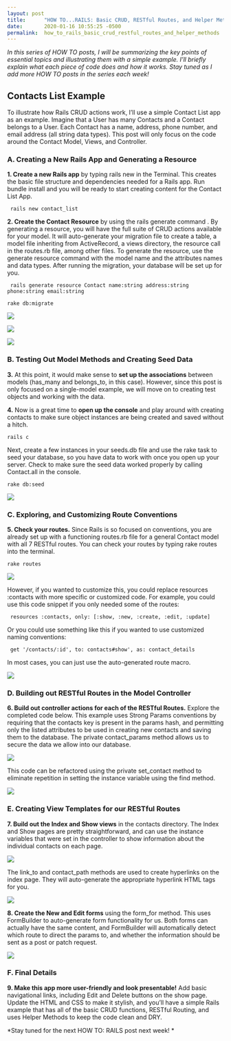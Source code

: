 ```yaml
---
layout: post
title:      "HOW TO...RAILS: Basic CRUD, RESTful Routes, and Helper Methods "
date:       2020-01-16 10:55:25 -0500
permalink:  how_to_rails_basic_crud_restful_routes_and_helper_methods
---
```



*In this series of HOW TO posts, I will be summarizing the key points of essential topics and illustrating them with a simple example. I’ll briefly explain what each piece of code does and how it works. Stay tuned as I add more HOW TO posts in the series each week!*

## Contacts List Example 
To illustrate how Rails CRUD actions work, I’ll use a simple Contact List app as an example. Imagine that a User has many Contacts and a Contact belongs to a User. Each Contact has a name, address, phone number, and email address (all string data types). This post will only focus on the code around the Contact Model, Views, and Controller.

### A. Creating a New Rails App and Generating a Resource

**1. Create a new Rails app** by typing rails new in the Terminal. This creates the basic file structure and dependencies needed for a Rails app. Run bundle install and you will be ready to start creating content for the Contact List App.
```
 rails new contact_list 
```

**2. Create the Contact Resource** by using the rails generate command . By generating a resource, you will have the full suite of CRUD actions available for your model. It will auto-generate your migration file to create a table, a model file inheriting from ActiveRecord, a views directory, the resource call in the routes.rb file, among other files. To generate the resource, use the generate resource command with the model name and the attributes names and data types. After running the migration, your database will be set up for you.
```
 rails generate resource Contact name:string address:string phone:string email:string
```

```
rake db:migrate
```

![](https://i.imgur.com/1rZ3nFa.png/)

![](https://i.imgur.com/gTpXm5u.png)

![](https://i.imgur.com/Ye5QYr0.png)

### B. Testing Out Model Methods and Creating Seed Data

**3.** At this point, it would make sense to **set up the associations** between models (has_many and belongs_to, in this case). However, since this post is only focused on a single-model example, we will move on to creating test objects and working with the data. 

**4.** Now is a great time to **open up the console** and play around with creating contacts to make sure object instances are being created and saved without a hitch. 
```
rails c
```

Next, create a few instances in your seeds.db file and use the rake task to seed your database, so you have data to work with once you open up your server. Check to make sure the seed data worked properly by calling Contact.all in the console.
```
rake db:seed
```

![](https://i.imgur.com/ahbmrz5.png)

### C. Exploring, and Customizing Route Conventions

**5. Check your routes.**  Since Rails is so focused on conventions, you are already set up with a functioning routes.rb file for a general Contact model with all 7 RESTful routes. You can check your routes by typing rake routes into the terminal.
```
rake routes
```

![](https://i.imgur.com/Q0UgIb7.png)

However, if you wanted to customize this, you could replace resources :contacts with more specific or customized code. For example, you could use this code snippet if you only needed some of the routes:
```
 resources :contacts, only: [:show, :new, :create, :edit, :update]
```

Or you could use something like this if you wanted to use customized naming conventions:
```
 get '/contacts/:id', to: contacts#show', as: contact_details
```

In most cases, you can just use the auto-generated route macro.

![](https://i.imgur.com/uYx2ef5.png)

### D. Building out RESTful Routes in the Model Controller

**6. Build out controller actions for each of the RESTful Routes.** Explore the completed code below. This example uses Strong Params conventions by requiring that the contacts key is present in the params hash, and permitting only the listed attributes to be used in creating new contacts and saving them to the database. The private contact_params method allows us to secure the data we allow into our database.

![](https://i.imgur.com/ItwsXUW.png)

This code can be refactored using the private set_contact method to eliminate repetition in setting the instance variable using the find method.

![](https://i.imgur.com/MrRbCKp.png)

### E. Creating View Templates for our RESTful Routes

**7. Build out the Index and Show views** in the contacts directory. The Index and Show pages are pretty straightforward, and can use the instance variables that were set in the controller to show information about the individual contacts on each page. 

![](https://i.imgur.com/UAcVSDo.png)

The link_to and contact_path methods are used to create hyperlinks on the index page. They will auto-generate the appropriate hyperlink HTML tags for you.

![](https://i.imgur.com/yfp87pO.png)

**8. Create the New and Edit forms** using the form_for method. This uses FormBuilder to auto-generate form functionality for us. Both forms can actually have the same content, and FormBuilder will automatically detect which route to direct the params to, and whether the information should be sent as a post or patch request.

![](https://i.imgur.com/IB0m89h.png)

### F. Final Details

**9. Make this app more user-friendly and look presentable!** Add basic navigational links, including Edit and Delete buttons on the show page. Update the HTML and CSS to make it stylish, and you’ll have a simple Rails example that has all of the basic CRUD functions, RESTful Routing, and uses Helper Methods to keep the code clean and DRY.

*Stay tuned for the next HOW TO: RAILS post next week!
*
